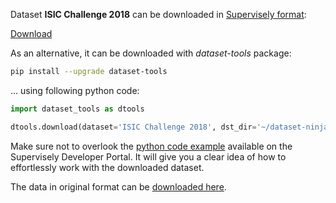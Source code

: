 Dataset **ISIC Challenge 2018** can be downloaded in [Supervisely format](https://developer.supervisely.com/api-references/supervisely-annotation-json-format):

 [Download](https://assets.supervisely.com/supervisely-supervisely-assets-public/teams_storage/M/W/tQ/ZPGA71MjgCuksnm9YWUGc0ksmESuYGl55bhsPTCofU1WygZj26kvb9wXhE4j2xHA4ENKgf42B0m1LeFWGZyrPNAkVumDAp7dlVJCZ7wR79U0GZkOm3lJll9BAfns.tar)

As an alternative, it can be downloaded with *dataset-tools* package:
``` bash
pip install --upgrade dataset-tools
```

... using following python code:
``` python
import dataset_tools as dtools

dtools.download(dataset='ISIC Challenge 2018', dst_dir='~/dataset-ninja/')
```
Make sure not to overlook the [python code example](https://developer.supervisely.com/getting-started/python-sdk-tutorials/iterate-over-a-local-project) available on the Supervisely Developer Portal. It will give you a clear idea of how to effortlessly work with the downloaded dataset.

The data in original format can be [downloaded here](https://challenge.isic-archive.com/data/#2018).